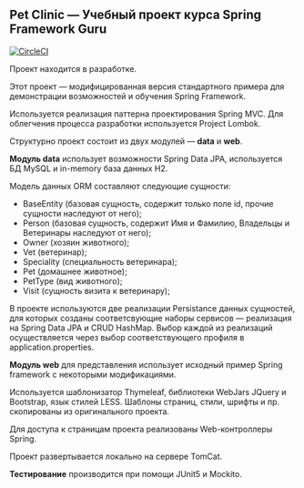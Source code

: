 ## Pet Clinic — Учебный проект курса Spring Framework Guru
[![CircleCI](https://circleci.com/gh/Nagibator1337-xakep/sfg-pet-clinic/tree/main.svg?style=svg)](https://circleci.com/gh/Nagibator1337-xakep/sfg-pet-clinic/tree/main)


Проект находится в разработке. 

Этот проект — модифицированная версия стандартного примера для демонстрации возможностей и обучения Spring Framework.

Используется реализация паттерна проектирования Spring MVC. Для облегчения процесса разработки используется Project Lombok.

Структурно проект состоит из двух модулей — **data** и **web**.

**Модуль data** использует возможности Spring Data JPA, используется БД MySQL и in-memory база данных H2.

Модель данных ORM составляют следующие сущности:
- BaseEntity (базовая сущность, содержит только поле id, прочие сущности наследуют от него);
- Person (базовая сущность, содержит Имя и Фамилию, Владельцы и Ветеринары наследуют от него);
- Owner (хозяин животного);
- Vet (ветеринар);
- Speciality (специальность ветеринара);
- Pet (домашнее животное);
- PetType (вид животного);
- Visit (сущность визита к ветеринару);

В проекте используются две реализации Persistance данных сущностей, для которых созданы соответсвующие наборы сервисов — реализация на Spring Data JPA и CRUD HashMap.
Выбор каждой из реализаций осуществляется через выбор соответствующего профиля в application.properties.

**Модуль web** для представления использует исходный пример Spring framework с некоторыми модификациями. 

Используется шаблонизатор Thymeleaf, библиотеки WebJars JQuery и Bootstrap, язык стилей LESS. Шаблоны страниц, стили, шрифты и пр. скопированы из оригинального проекта.

Для доступа к страницам проекта реализованы Web-контроллеры Spring.

Проект развертывается локально на сервере TomCat.

**Тестирование** производится при помощи JUnit5 и Mockito.
